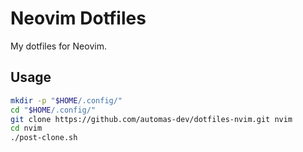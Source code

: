 # Neovim Dotfiles

My dotfiles for Neovim.

## Usage

```sh
mkdir -p "$HOME/.config/"
cd "$HOME/.config/"
git clone https://github.com/automas-dev/dotfiles-nvim.git nvim
cd nvim
./post-clone.sh
```
